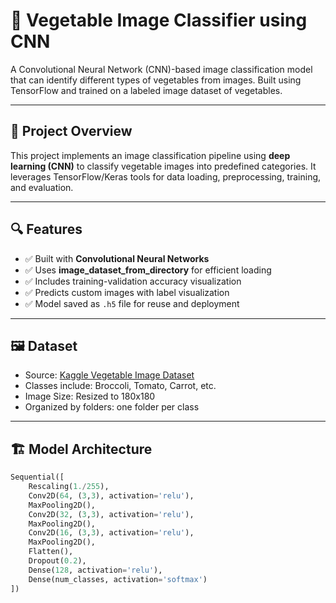 # 🥦 Vegetable Image Classifier using CNN

A Convolutional Neural Network (CNN)-based image classification model that can identify different types of vegetables from images. Built using TensorFlow and trained on a labeled image dataset of vegetables.

---

## 🧠 Project Overview

This project implements an image classification pipeline using **deep learning (CNN)** to classify vegetable images into predefined categories. It leverages TensorFlow/Keras tools for data loading, preprocessing, training, and evaluation.

---

## 🔍 Features

- ✅ Built with **Convolutional Neural Networks**
- ✅ Uses **image_dataset_from_directory** for efficient loading
- ✅ Includes training-validation accuracy visualization
- ✅ Predicts custom images with label visualization
- ✅ Model saved as `.h5` file for reuse and deployment

---

## 🖼️ Dataset

- Source: [Kaggle Vegetable Image Dataset](https://www.kaggle.com/datasets/kristianmik/vegetable-image-dataset)
- Classes include: Broccoli, Tomato, Carrot, etc.
- Image Size: Resized to 180x180
- Organized by folders: one folder per class

---

## 🏗️ Model Architecture

```python
Sequential([
    Rescaling(1./255),
    Conv2D(64, (3,3), activation='relu'),
    MaxPooling2D(),
    Conv2D(32, (3,3), activation='relu'),
    MaxPooling2D(),
    Conv2D(16, (3,3), activation='relu'),
    MaxPooling2D(),
    Flatten(),
    Dropout(0.2),
    Dense(128, activation='relu'),
    Dense(num_classes, activation='softmax')
])
